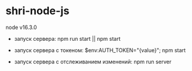 # shri-node-js

node v16.3.0

- запуск сервера: npm run start || npm start
- запуск сервера с токеном: $env:AUTH_TOKEN="{value}"; npm start

- запуск сервера с отслеживанием изменений: npm run server
